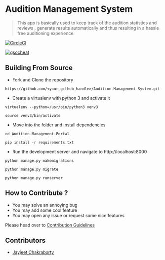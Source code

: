 # Audition Management System

> This app is basically used to keep track of the audition statistics and reviews , generate results automatically and thus resulting in a hassle free auditioning experience.

[![CircleCI](https://circleci.com/gh/JayjeetAtGithub/Audition-Management-System.svg?style=svg)](https://circleci.com/gh/JayjeetAtGithub/Audition-Management-System)

[![gsocheat](https://img.shields.io/badge/GSoC%20Heat-2019-orange.svg)](https://nitdgpos.github.io/gsoc_heat)


##  Building From Source 


* Fork and Clone the repository
```
https://github.com/<your_github_handle>/Audition-Management-System.git

```

* Create a virtualenv with python 3 and activate it
```
virtualenv --python=/usr/bin/python3 venv3

source venv3/bin/activate
```

* Move into the folder and install dependencies
```
cd Audition-Management-Portal

pip install -r requirements.txt
```

* Run the development server and navigate to http://localhost:8000
```
python manage.py makemigrations

python manage.py migrate

python manage.py runserver

```

## How to Contribute ?

* You may solve an annoying bug 
* You may add some cool feature
* You may open any issue or request some nice features

Please head over to [Contribution Guidelines](https://github.com/JayjeetAtGithub/Audition-Management-System/blob/master/CONTRIBUTING.md)


## Contributors 

* [Jayjeet Chakraborty](https://github.com/JayjeetAtGithub)
